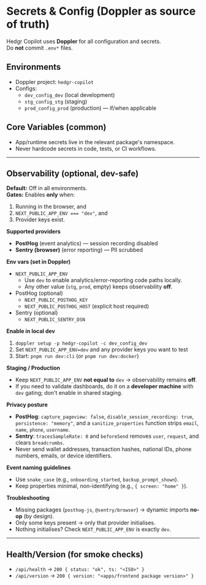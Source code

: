 # Secrets & Config (Doppler as source of truth)

Hedgr Copilot uses **Doppler** for all configuration and secrets.  
Do **not** commit `.env*` files.

## Environments
- Doppler project: `hedgr-copilot`
- Configs:
  - `dev_config_dev` (local development)
  - `stg_config_stg` (staging)
  - `prod_config_prod` (production) — if/when applicable

## Core Variables (common)
- App/runtime secrets live in the relevant package's namespace.
- Never hardcode secrets in code, tests, or CI workflows.

---

## Observability (optional, dev-safe)

**Default:** Off in all environments.  
**Gates:** Enables **only** when:
1) Running in the browser, and  
2) `NEXT_PUBLIC_APP_ENV === "dev"`, and  
3) Provider keys exist.

**Supported providers**
- **PostHog** (event analytics) — session recording disabled
- **Sentry (browser)** (error reporting) — PII scrubbed

**Env vars (set in Doppler)**
- `NEXT_PUBLIC_APP_ENV`  
  - Use `dev` to enable analytics/error-reporting code paths locally.
  - Any other value (`stg`, `prod`, empty) keeps observability **off**.
- PostHog (optional)
  - `NEXT_PUBLIC_POSTHOG_KEY`
  - `NEXT_PUBLIC_POSTHOG_HOST` (explicit host required)
- Sentry (optional)
  - `NEXT_PUBLIC_SENTRY_DSN`

**Enable in local dev**
1) `doppler setup -p hedgr-copilot -c dev_config_dev`  
2) Set `NEXT_PUBLIC_APP_ENV=dev` and any provider keys you want to test  
3) Start: `pnpm run dev:cli` (or `pnpm run dev:docker`)

**Staging / Production**
- Keep `NEXT_PUBLIC_APP_ENV` **not equal to** `dev` → observability remains **off**.
- If you need to validate dashboards, do it on a **developer machine** with `dev` gating; don't enable in shared staging.

**Privacy posture**
- **PostHog**: `capture_pageview: false`, `disable_session_recording: true`, `persistence: "memory"`, and a `sanitize_properties` function strips `email`, `name`, `phone`, `username`.
- **Sentry**: `tracesSampleRate: 0` and `beforeSend` removes `user`, `request`, and clears `breadcrumbs`.
- Never send wallet addresses, transaction hashes, national IDs, phone numbers, emails, or device identifiers.

**Event naming guidelines**
- Use `snake_case` (e.g., `onboarding_started`, `backup_prompt_shown`).
- Keep properties minimal, non-identifying (e.g., `{ screen: "home" }`).

**Troubleshooting**
- Missing packages (`posthog-js`, `@sentry/browser`) → dynamic imports **no-op** (by design).
- Only some keys present → only that provider initialises.
- Nothing initialises? Check `NEXT_PUBLIC_APP_ENV` is exactly `dev`.

---

## Health/Version (for smoke checks)
- `/api/health` → `200 { status: "ok", ts: "<ISO>" }`
- `/api/version` → `200 { version: "<apps/frontend package version>" }`